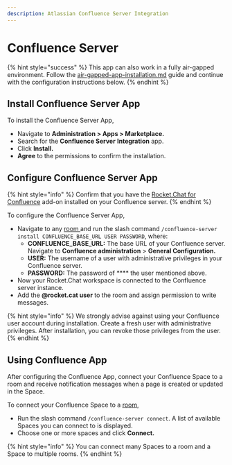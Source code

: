 ```yaml
---
description: Atlassian Confluence Server Integration
---
```


# Confluence Server

{% hint style="success" %}
This app can also work in a fully air-gapped environment. Follow the [air-gapped-app-installation.md](../../../../setup-and-configure/rocket.chat-air-gapped-deployment/air-gapped-app-installation.md "mention") guide and continue with the configuration instructions below.
{% endhint %}

## Install Confluence Server App

To install the Confluence Server App,

* Navigate to **Administration > Apps > Marketplace.**
* Search for the **Confluence Server** **Integration** app.
* Click **Install.**
* **Agree** to the permissions to confirm the installation.

## Configure Confluence Server App

{% hint style="info" %}
Confirm that you have the  [Rocket.Chat for Confluence](https://marketplace.atlassian.com/apps/1220180/rocket-chat-for-confluence) add-on installed on your Confluence server.
{% endhint %}

To configure the Confluence Server App,

* Navigate to any [room ](../../../../use-rocket.chat/workspace-administration/rooms.md)and run the slash command  `/confluence-server install CONFLUENCE_BASE_URL USER PASSWORD`, where:
  * **CONFLUENCE\_BASE\_URL:** The base URL of your Confluence server. Navigate to **Confluence administration** > **General Configuration.**
  * **USER:** The username of a user with administrative privileges in your Confluence server.
  * **PASSWORD:** The password of **** the user mentioned above.
* Now your Rocket.Chat workspace is connected to the Confluence server instance.
* Add the **@rocket.cat user** to the room and assign permission to write messages.

{% hint style="info" %}
We strongly advise against using your Confluence user account during installation. Create a fresh user with administrative privileges. After installation, you can revoke those privileges from the user.
{% endhint %}

## Using Confluence App

After configuring the Confluence App, connect your Confluence Space to a room and receive notification messages when a page is created or updated in the Space.

To connect your Confluence Space to a [room](../../../../use-rocket.chat/workspace-administration/rooms.md),&#x20;

* Run the slash command `/confluence-server connect`. A list of available Spaces you can connect to is displayed.&#x20;
* Choose one or more spaces and click **Connect.**

{% hint style="info" %}
You can connect many Spaces to a room and a Space to multiple rooms.
{% endhint %}

